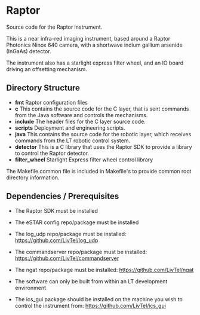 # Raptor

Source code for the Raptor instrument.

This is a near infra-red imaging instrument, based around a Raptor Photonics Ninox 640 camera, with a shortwave indium gallium arsenide (InGaAs) detector.

The instrument also has a starlight express filter wheel, and an IO board driving an offsetting mechanism.

## Directory Structure

* **fmt** Raptor configuration files
* **c** This contains the source code for the C layer, that is sent commands from the Java software and controls the mechanisms.
* **include** The header files for the C layer source code.
* **scripts** Deployment and engineering scripts.
* **java** This contains the source code for the robotic layer, which receives commands from the LT robotic control system.
* **detector** This is a C library that uses the Raptor SDK to provide a library to control the Raptor detector.
* **filter_wheel** Starlight Express filter wheel control library

The Makefile.common file is included in Makefile's to provide common root directory information.

## Dependencies / Prerequisites

* The Raptor SDK must be installed
* The eSTAR config repo/package must be installed
* The log_udp repo/package must be installed: https://github.com/LivTel/log_udp
* The commandserver repo/package must be installed: https://github.com/LivTel/commandserver
* The ngat repo/package must be installed: https://github.com/LivTel/ngat
* The software can only be built from within an LT development environment

* The ics_gui package should be installed on the machine you wish to control the instrument from: https://github.com/LivTel/ics_gui
